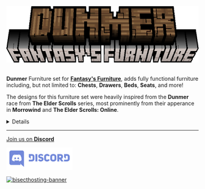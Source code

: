 <center><img src="https://raw.githubusercontent.com/ApexStudios-Dev/.github/refs/heads/master/assets/minecraft/fantasyfurniture_dunmer/banner.png" alt="mod-logo" width="565" height="148"></center>

<br>

**Dunmer** Furniture set for [**Fantasy's Furniture**](https://modrinth.com/mod/fantasy-furniture), adds fully functional furniture including, but not limited to: **Chests**, **Drawers**, **Beds**, **Seats**, and more!

The designs for this furniture set were heavily inspired from the **Dunmer** race from **The Elder Scrolls** series, most prominently from their apperance in **Morrowind** and **The Elder Scrolls: Online**.

<details>

In order to craft the **Dunmer Planks**/**Dunmer Wool** you must input **#minecraft:planks**/**#minecraft:wool**.

![planks-stonecutter](https://raw.githubusercontent.com/ApexStudios-Dev/.github/refs/heads/master/assets/minecraft/fantasyfurniture_dunmer/stonecutter_planks.png)
![wool-stonecutter](https://raw.githubusercontent.com/ApexStudios-Dev/.github/refs/heads/master/assets/minecraft/fantasyfurniture_dunmer/stonecutter_wool.png)

In order to craft the **Dunmer** furniture blocks you must input **#fantasyfurniture:binding_agent**, **Dunmer Planks** and **Dunmer Wool** into the **Furniture Station**

![furniture-station](https://raw.githubusercontent.com/ApexStudios-Dev/.github/refs/heads/master/assets/minecraft/fantasyfurniture_dunmer/furniture_station.png)

</details>

---

[Join us on **Discord**](https://discord.apexstudios.dev/)

[<img src="https://raw.githubusercontent.com/ApexStudios-Dev/.github/refs/heads/master/assets/third_party/discord_banner.svg" alt="discord-banner" width="174" height="59">](https://discord.apexstudios.dev/)

[![bisecthosting-banner](https://www.bisecthosting.com/partners/custom-banners/f4d8198a-6c2a-4d86-8d74-1977589e8ef7.webp)](https://www.bisecthosting.com/apexstudios)

